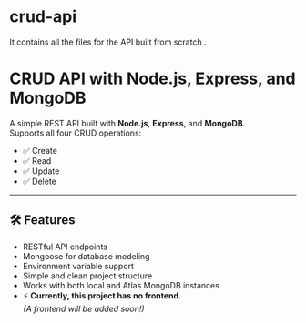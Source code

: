 # crud-api
It contains all the files for the API built from scratch .
# CRUD API with Node.js, Express, and MongoDB

A simple REST API built with **Node.js**, **Express**, and **MongoDB**.  
Supports all four CRUD operations:
- ✅ Create
- ✅ Read
- ✅ Update
- ✅ Delete

---

## 🛠️ Features
- RESTful API endpoints
- Mongoose for database modeling
- Environment variable support
- Simple and clean project structure
- Works with both local and Atlas MongoDB instances
- ⚡️ **Currently, this project has no frontend.**  
    _(A frontend will be added soon!)_
